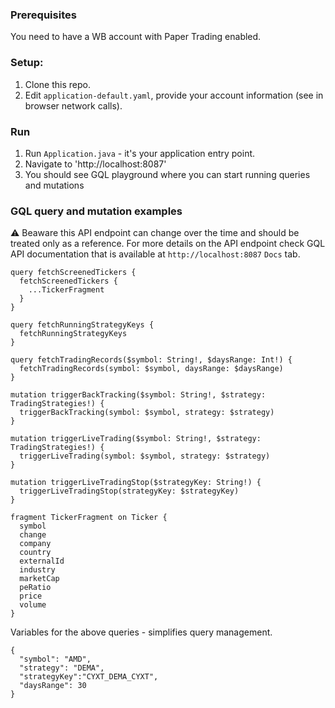 ### Prerequisites

You need to have a WB account with Paper Trading enabled.

### Setup:

1. Clone this repo.
2. Edit `application-default.yaml`, provide your account information (see in browser network calls).

### Run

1. Run `Application.java` - it's your application entry point.
2. Navigate to 'http://localhost:8087'
3. You should see GQL playground where you can start running queries and mutations

### GQL query and mutation examples

:warning: Beaware this API endpoint can change over the time and should be treated only as a reference.
For more details on the API endpoint check GQL API documentation that is available at `http://localhost:8087` `Docs`
tab.

```
query fetchScreenedTickers {
  fetchScreenedTickers {
    ...TickerFragment
  }
}

query fetchRunningStrategyKeys {
  fetchRunningStrategyKeys
}

query fetchTradingRecords($symbol: String!, $daysRange: Int!) {
  fetchTradingRecords(symbol: $symbol, daysRange: $daysRange)
}

mutation triggerBackTracking($symbol: String!, $strategy: TradingStrategies!) {
  triggerBackTracking(symbol: $symbol, strategy: $strategy)
}

mutation triggerLiveTrading($symbol: String!, $strategy: TradingStrategies!) {
  triggerLiveTrading(symbol: $symbol, strategy: $strategy)
}

mutation triggerLiveTradingStop($strategyKey: String!) {
  triggerLiveTradingStop(strategyKey: $strategyKey)
}

fragment TickerFragment on Ticker {
  symbol
  change
  company
  country
  externalId
  industry
  marketCap
  peRatio
  price
  volume
}

```

Variables for the above queries - simplifies query management.

```
{
  "symbol": "AMD",
  "strategy": "DEMA",
  "strategyKey":"CYXT_DEMA_CYXT",
  "daysRange": 30
}
```

